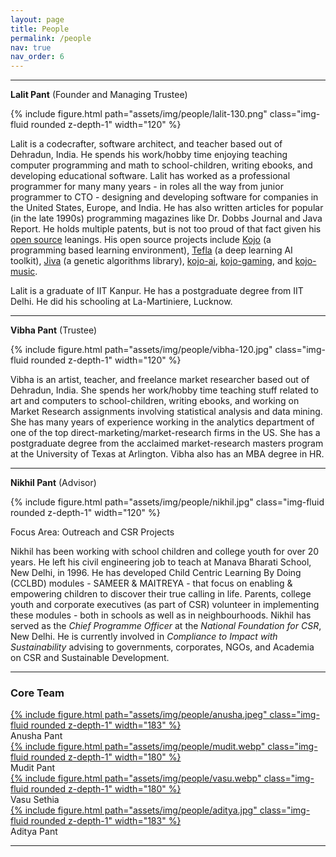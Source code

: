 ```yaml
---
layout: page
title: People
permalink: /people
nav: true
nav_order: 6
---
```


---

**Lalit Pant** (Founder and Managing Trustee)

<div class="float-right ml-5 mb-1 text-center">
  {% include figure.html path="assets/img/people/lalit-130.png" class="img-fluid rounded z-depth-1" width="120" %}
</div>

Lalit is a codecrafter, software architect, and teacher based out of Dehradun, India. He spends his work/hobby time enjoying teaching computer programming and math to school-children, writing ebooks, and developing educational software. Lalit has worked as a professional programmer for many many years - in roles all the way from junior programmer to CTO - designing and developing software for companies in the United States, Europe, and India. He has also written articles for popular (in the late 1990s) programming magazines like Dr. Dobbs Journal and Java Report. He holds multiple patents, but is not too proud of that fact given his [open source](http://www.opensource.org/docs/osd) leanings. His open source projects include [Kojo](https://www.kogics.net/kojo) (a programming based learning environment), [Tefla](https://github.com/litan/tefla) (a deep learning AI toolkit), [Jiva](https://github.com/litan/jiva-ng) (a genetic algorithms library), [kojo-ai](https://github.com/litan/kojo-ai-3), [kojo-gaming](https://github.com/litan/kojo-gaming), and [kojo-music](https://github.com/litan/kojo-music).

Lalit is a graduate of IIT Kanpur. He has a postgraduate degree from IIT Delhi. He did his schooling at La-Martiniere, Lucknow.

---

**Vibha Pant** (Trustee)

<div class="float-right ml-5 mb-1 text-center">
  {% include figure.html path="assets/img/people/vibha-120.jpg" class="img-fluid rounded z-depth-1" width="120" %}
</div>

Vibha is an artist, teacher, and freelance market researcher based out of Dehradun, India. She spends her work/hobby time teaching stuff related to art and computers to school-children, writing ebooks, and working on Market Research assignments involving statistical analysis and data mining. She has many years of experience working in the analytics department of one of the top direct-marketing/market-research firms in the US. She has a postgraduate degree from the acclaimed market-research masters program at the University of Texas at Arlington. Vibha also has an MBA degree in HR.

---

**Nikhil Pant** (Advisor)

<div class="float-right ml-5 mb-1 text-center">
  {% include figure.html path="assets/img/people/nikhil.jpg" class="img-fluid rounded z-depth-1" width="120" %}
</div>

Focus Area: Outreach and CSR Projects

Nikhil has been working with school children and college youth for over 20 years. He left his civil engineering job to teach at Manava Bharati School, New Delhi, in 1996. He has developed Child Centric Learning By Doing (CCLBD) modules - SAMEER & MAITREYA - that focus on enabling & empowering children to discover their true calling in life. Parents, college youth and corporate executives (as part of CSR) volunteer in implementing these modules - both in schools as well as in neighbourhoods. Nikhil has served as the *Chief Programme Officer* at the *National Foundation for CSR*, New Delhi. He is currently involved in *Compliance to Impact with Sustainability* advising to governments, corporates, NGOs, and Academia on CSR and Sustainable Development.

---

### Core Team

<div class="row mt-5 ">
    <div class="col text-center">
      <a href="https://www.linkedin.com/in/anusha-pant/">
        {% include figure.html path="assets/img/people/anusha.jpeg" class="img-fluid rounded z-depth-1" width="183" %}
      </a>
      <div class="caption">
        Anusha Pant
      </div>
    </div>
    <div class="col text-center">
      <a href="https://www.linkedin.com/in/mudit-pant-48a578113/">
        {% include figure.html path="assets/img/people/mudit.webp" class="img-fluid rounded z-depth-1" width="180" %}
      </a>
      <div class="caption">
        Mudit Pant
      </div>
    </div>
    <div class="col text-center">
      <a href="https://www.linkedin.com/in/vasusethia/">
        {% include figure.html path="assets/img/people/vasu.webp" class="img-fluid rounded z-depth-1" width="180" %}
      </a>
      <div class="caption">
        Vasu Sethia
      </div>
    </div>
    <div class="col text-center">
      <a href="https://github.com/cerealkiiller">
        {% include figure.html path="assets/img/people/aditya.jpg" class="img-fluid rounded z-depth-1" width="183" %}
      </a>
      <div class="caption">
        Aditya Pant
      </div>
    </div>
</div>

---